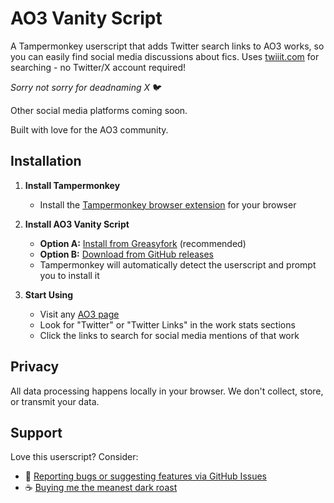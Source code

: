 # AO3 Vanity Script

A Tampermonkey userscript that adds Twitter search links to AO3 works, so you can easily find social media discussions about fics. Uses [twiiit.com](https://twiiit.com) for searching - no Twitter/X account required!

*Sorry not sorry for deadnaming X* 🐦

Other social media platforms coming soon.

Built with love for the AO3 community.

## Installation

1. **Install Tampermonkey**
   - Install the [Tampermonkey browser extension](https://www.tampermonkey.net/) for your browser

2. **Install AO3 Vanity Script**
   - **Option A:** [Install from Greasyfork](https://greasyfork.org/en/scripts/549743-ao3-twitter-search) (recommended)
   - **Option B:** [Download from GitHub releases](https://github.com/serpentineegg/ao3-vanity/releases/latest/download/script.user.js)
   - Tampermonkey will automatically detect the userscript and prompt you to install it

3. **Start Using**
   - Visit any [AO3 page](https://archiveofourown.org/)
   - Look for "Twitter" or "Twitter Links" in the work stats sections
   - Click the links to search for social media mentions of that work

## Privacy

All data processing happens locally in your browser. We don't collect, store, or transmit your data.

## Support

Love this userscript? Consider:
- 🐛 [Reporting bugs or suggesting features via GitHub Issues](https://github.com/serpentineegg/ao3-vanity/issues)
- ☕ [Buying me the meanest dark roast](https://ko-fi.com/serpentineegg)